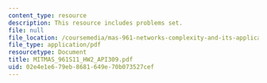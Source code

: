 ```yaml
---
content_type: resource
description: This resource includes problems set.
file: null
file_location: /coursemedia/mas-961-networks-complexity-and-its-applications-spring-2011/02e4e1e679eb8681649e70b073527cef_MITMAS_961S11_HW2_API309.pdf
file_type: application/pdf
resourcetype: Document
title: MITMAS_961S11_HW2_API309.pdf
uid: 02e4e1e6-79eb-8681-649e-70b073527cef
---
```

